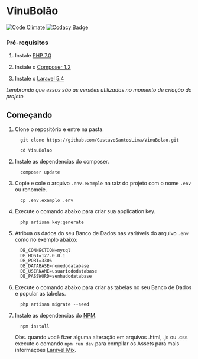 # VinuBolão

[![Code Climate](https://codeclimate.com/github/VinuBolao/VinuBolao/badges/gpa.svg)](https://codeclimate.com/github/VinuBolao/VinuBolao)
[![Codacy Badge](https://api.codacy.com/project/badge/Grade/51ff3b4bd55b4d06b0cb240b62839b88)](https://www.codacy.com/app/GustavoSantosLima/VinuBolao?utm_source=github.com&amp;utm_medium=referral&amp;utm_content=VinuBolao/VinuBolao&amp;utm_campaign=Badge_Grade)

### Pré-requisitos

1. Instale [PHP 7.0](http://php.net/downloads.php)

2. Instale o [Composer 1.2](https://getcomposer.org)

3. Instale o [Laravel 5.4](https://laravel.com/docs/5.4#installation)

_Lembrando que essas são as versões utilizadas no momento de criação do projeto._

## Começando

1. Clone o repositório e entre na pasta.

    ```
      git clone https://github.com/GustavoSantosLima/VinuBolao.git
      
      cd VinuBolao
    ```

2. Instale as dependencias do composer.

    ```
      composer update
    ```

3. Copie e cole o arquivo `.env.example` na raiz do projeto com o nome `.env` ou renomeie.

    ```
      cp .env.examplo .env
    ```
    
4. Execute o comando abaixo para criar sua application key.

    ```
      php artisan key:generate
    ```

5. Atribua os dados do seu Banco de Dados nas variáveis do arquivo `.env` como no exemplo abaixo:

    ```
      DB_CONNECTION=mysql
      DB_HOST=127.0.0.1
      DB_PORT=3306
      DB_DATABASE=nomedodatabase
      DB_USERNAME=usuariododatabase
      DB_PASSWORD=senhadodatabase
    ```

4. Execute o comando abaixo para criar as tabelas no seu Banco de Dados e popular as tabelas.

    ```
      php artisan migrate --seed
    ```

6. Instale as dependencias do [NPM](http://php.net/downloads.php).

    ```
      npm install
    ```

    Obs. quando você fizer alguma alteração em arquivos .html, .js ou .css execute o comando `npm run dev` para compilar os Assets para mais informações [Laravel Mix](https://laravel.com/docs/5.4/mix).

